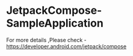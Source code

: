 # JetpackCompose-SampleApplication
 For more details ,Please check - https://developer.android.com/jetpack/compose
